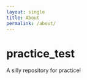 ```yaml
---
layout: single
title: About
permalink: /about/
---
```


# practice_test
A silly repository for practice!
